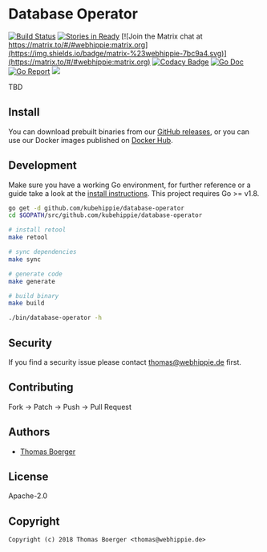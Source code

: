 # Database Operator

[![Build Status](http://github.dronehippie.de/api/badges/kubehippie/database-operator/status.svg)](http://github.dronehippie.de/kubehippie/database-operator)
[![Stories in Ready](https://badge.waffle.io/kubehippie/database-operator.svg?label=ready&title=Ready)](http://waffle.io/kubehippie/database-operator)
[![Join the Matrix chat at https://matrix.to/#/#webhippie:matrix.org](https://img.shields.io/badge/matrix-%23webhippie-7bc9a4.svg)](https://matrix.to/#/#webhippie:matrix.org)
[![Codacy Badge](https://api.codacy.com/project/badge/Grade/d5bdf000fe8149adb2b3733b161325ac)](https://www.codacy.com/app/kubehippie/database-operator?utm_source=github.com&amp;utm_medium=referral&amp;utm_content=kubehippie/database-operator&amp;utm_campaign=Badge_Grade)
[![Go Doc](https://godoc.org/github.com/kubehippie/database-operator?status.svg)](http://godoc.org/github.com/kubehippie/database-operator)
[![Go Report](http://goreportcard.com/badge/github.com/kubehippie/database-operator)](http://goreportcard.com/report/github.com/kubehippie/database-operator)
[![](https://images.microbadger.com/badges/image/kubehippie/database-operator.svg)](http://microbadger.com/images/kubehippie/database-operator "Get your own image badge on microbadger.com")

TBD


## Install

You can download prebuilt binaries from our [GitHub releases](https://github.com/kubehippie/database-operator/releases), or you can use our Docker images published on [Docker Hub](https://hub.docker.com/r/kubehippie/database-operator/tags/).


## Development

Make sure you have a working Go environment, for further reference or a guide take a look at the [install instructions](http://golang.org/doc/install.html). This project requires Go >= v1.8.

```bash
go get -d github.com/kubehippie/database-operator
cd $GOPATH/src/github.com/kubehippie/database-operator

# install retool
make retool

# sync dependencies
make sync

# generate code
make generate

# build binary
make build

./bin/database-operator -h
```


## Security

If you find a security issue please contact thomas@webhippie.de first.


## Contributing

Fork -> Patch -> Push -> Pull Request


## Authors

* [Thomas Boerger](https://github.com/tboerger)


## License

Apache-2.0


## Copyright

```
Copyright (c) 2018 Thomas Boerger <thomas@webhippie.de>
```
